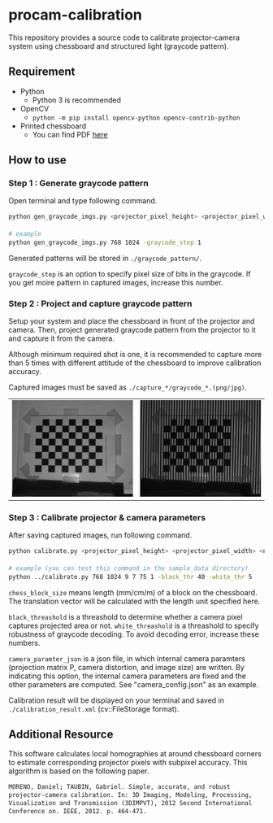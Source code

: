# procam-calibration

This repository provides a source code to calibrate projector-camera system using chessboard and structured light (graycode pattern).

## Requirement

* Python
    * Python 3 is recommended
* OpenCV
    * `python -m pip install opencv-python opencv-contrib-python`
* Printed chessboard
    * You can find PDF [here](http://opencv.jp/sample/pics/chesspattern_7x10.pdf)

## How to use
### Step 1 : Generate graycode pattern

Open terminal and type following command.

```sh
python gen_graycode_imgs.py <projector_pixel_height> <projector_pixel_width> [-graycode_step <graycode_step(default=1)>]

# example
python gen_graycode_imgs.py 768 1024 -graycode_step 1
```

Generated patterns will be stored in `./graycode_pattern/`.

`graycode_step` is an option to specify pixel size of bits in the graycode.
If you get moire pattern in captured images, increase this number.

### Step 2 : Project and capture graycode pattern

Setup your system and place the chessboard in front of the projector and camera.
Then, project generated graycode pattern from the projector to it and capture it from the camera.

Although minimum required shot is one, it is recommended to capture more than 5 times with different attitude of the chessboard to improve calibration accuracy.

Captured images must be saved as `./capture_*/graycode_*.(png/jpg)`.

<table>
   <tr>
      <td><img src="./sample_data/capture_0/graycode_40.png"></td>
      <td><img src="./sample_data/capture_0/graycode_15.png"></td>
   </tr>
</table>

### Step 3 : Calibrate projector & camera parameters

After saving captured images, run following command.

```sh
python calibrate.py <projector_pixel_height> <projector_pixel_width> <num_chess_corners_vert> <num_chess_corners_hori> <chess_block_size> <graycode_step> [-black_thr <black_thr(default=40)>] [-white_thr <white_thr(default=5)>][-camera <camera_parameter_json>]

# example (you can test this command in the sample_data directory)
python ../calibrate.py 768 1024 9 7 75 1 -black_thr 40 -white_thr 5
```

`chess_block_size` means length (mm/cm/m) of a block on the chessboard.
The translation vector will be calculated with the length unit specified here.

`black_threashold` is a threashold to determine whether a camera pixel captures projected area or not.
`white_threashold` is a threashold to specify robustness of graycode decoding.
To avoid decoding error, increase these numbers.

`camera_paramter_json` is a json file, in which internal camera paramters (projection matrix P, camera distortion, and image size) are written.  By indicating this option, the internal camera parameters are fixed and the other parameters are computed.  See "camera_config.json" as an example.

Calibration result will be displayed on your terminal and saved in `./calibration_result.xml` (cv::FileStorage format).

## Additional Resource

This software calculates local homographies at around chessboard corners to estimate corresponding projector pixels with subpixel accuracy.
This algorithm is based on the following paper.

```
MORENO, Daniel; TAUBIN, Gabriel. Simple, accurate, and robust projector-camera calibration. In: 3D Imaging, Modeling, Processing, Visualization and Transmission (3DIMPVT), 2012 Second International Conference on. IEEE, 2012. p. 464-471.
```
